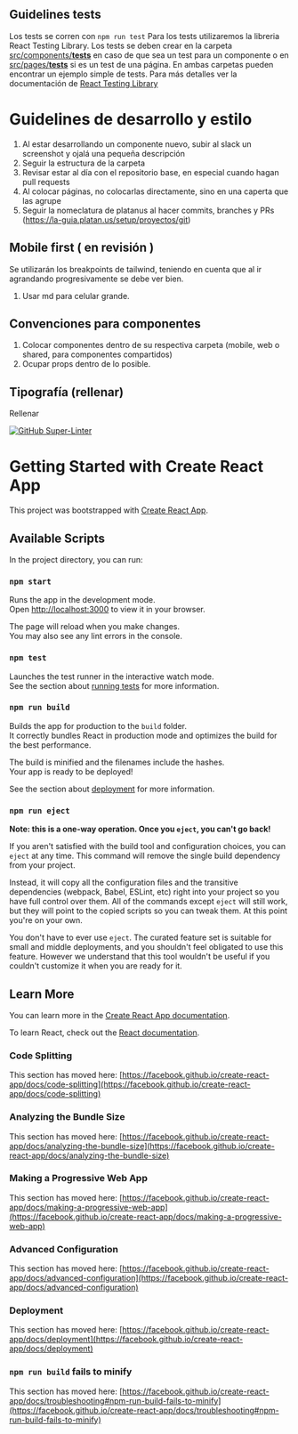 <!-- Linter Passing Banner -->
## Guidelines tests
Los tests se corren con `npm run test`
Para los tests utilizaremos la libreria React Testing Library.
Los tests se deben crear en la carpeta [src/components/__tests__](src/components/__tests__) en caso de que sea un test para un componente o en [src/pages/__tests__](src/pages/__tests__) si es un test de una página. En ambas carpetas pueden encontrar un ejemplo simple de tests.
Para más detalles ver la documentación de [React Testing Library](https://testing-library.com/docs/react-testing-library/cheatsheet)

# Guidelines de desarrollo y estilo

1. Al estar desarrollando un componente nuevo, subir al slack un screenshot y ojalá una pequeña descripción
2. Seguir la estructura de la carpeta
3. Revisar estar al día con el repositorio base, en especial cuando hagan pull requests
4. Al colocar páginas, no colocarlas directamente, sino en una caperta que las agrupe
5. Seguir la nomeclatura de platanus al hacer commits, branches y PRs (https://la-guia.platan.us/setup/proyectos/git)

## Mobile first ( en revisión )

Se utilizarán los breakpoints de tailwind, teniendo en cuenta que al ir agrandando progresivamente se debe ver bien.

1. Usar md para celular grande.

## Convenciones para componentes

1. Colocar componentes dentro de su respectiva carpeta (mobile, web o shared, para componentes compartidos)
2. Ocupar props dentro de lo posible.

## Tipografía (rellenar)

Rellenar

[![GitHub Super-Linter](https://github.com/<OWNER>/<REPOSITORY>/workflows/Lint%20Code%20Base/badge.svg)](https://github.com/marketplace/actions/super-linter)

# Getting Started with Create React App

This project was bootstrapped with [Create React App](https://github.com/facebook/create-react-app).

## Available Scripts

In the project directory, you can run:

### `npm start`

Runs the app in the development mode.\
Open [http://localhost:3000](http://localhost:3000) to view it in your browser.

The page will reload when you make changes.\
You may also see any lint errors in the console.

### `npm test`

Launches the test runner in the interactive watch mode.\
See the section about [running tests](https://facebook.github.io/create-react-app/docs/running-tests) for more information.

### `npm run build`

Builds the app for production to the `build` folder.\
It correctly bundles React in production mode and optimizes the build for the best performance.

The build is minified and the filenames include the hashes.\
Your app is ready to be deployed!

See the section about [deployment](https://facebook.github.io/create-react-app/docs/deployment) for more information.

### `npm run eject`

**Note: this is a one-way operation. Once you `eject`, you can't go back!**

If you aren't satisfied with the build tool and configuration choices, you can `eject` at any time. This command will remove the single build dependency from your project.

Instead, it will copy all the configuration files and the transitive dependencies (webpack, Babel, ESLint, etc) right into your project so you have full control over them. All of the commands except `eject` will still work, but they will point to the copied scripts so you can tweak them. At this point you're on your own.

You don't have to ever use `eject`. The curated feature set is suitable for small and middle deployments, and you shouldn't feel obligated to use this feature. However we understand that this tool wouldn't be useful if you couldn't customize it when you are ready for it.

## Learn More

You can learn more in the [Create React App documentation](https://facebook.github.io/create-react-app/docs/getting-started).

To learn React, check out the [React documentation](https://reactjs.org/).

### Code Splitting

This section has moved here: [https://facebook.github.io/create-react-app/docs/code-splitting](https://facebook.github.io/create-react-app/docs/code-splitting)

### Analyzing the Bundle Size

This section has moved here: [https://facebook.github.io/create-react-app/docs/analyzing-the-bundle-size](https://facebook.github.io/create-react-app/docs/analyzing-the-bundle-size)

### Making a Progressive Web App

This section has moved here: [https://facebook.github.io/create-react-app/docs/making-a-progressive-web-app](https://facebook.github.io/create-react-app/docs/making-a-progressive-web-app)

### Advanced Configuration

This section has moved here: [https://facebook.github.io/create-react-app/docs/advanced-configuration](https://facebook.github.io/create-react-app/docs/advanced-configuration)

### Deployment

This section has moved here: [https://facebook.github.io/create-react-app/docs/deployment](https://facebook.github.io/create-react-app/docs/deployment)

### `npm run build` fails to minify

This section has moved here: [https://facebook.github.io/create-react-app/docs/troubleshooting#npm-run-build-fails-to-minify](https://facebook.github.io/create-react-app/docs/troubleshooting#npm-run-build-fails-to-minify)
